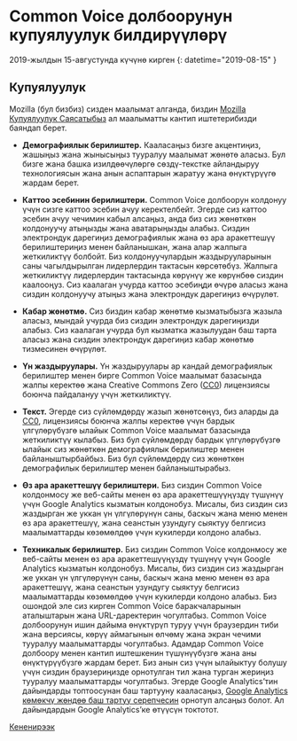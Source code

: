 # Common Voice долбоорунун купуялуулук билдирүүлөрү 

2019-жылдын 15-августунда күчүнө кирген {: datetime="2019-08-15" }

## Купуялуулук

Mozilla (бул бизбиз) сизден маалымат алганда, биздин [Mozilla Купуялуулук Саясатыбыз](https://www.mozilla.org/privacy) ал маалыматты кантип иштетерибизди баяндап берет.

* **Демографиялык берилиштер.** Кааласаңыз бизге акцентиңиз, жашыңыз жана жынысыңыз тууралуу маалымат жөнөтө аласыз. Бул бизге жана башка изилдөөчүлөргө сөздү-текстке айландыруу технологиясын жана анын аспаптарын жаратуу жана өнүктүрүүгө жардам берет.

* **Каттоо эсебинин берилиштери.** Common Voice долбоорун колдонуу үчүн сизге каттоо эсебин ачуу керектелбейт. Эгерде сиз каттоо эсебин ачуу чечимин кабыл алсаңыз, анда биз сиз жөнөткөн колдонуучу атыңызды жана аватарыңызды алабыз. Cиздин электрондук дарегиңиз демографиялык жана өз ара аракеттешүү берилиштериңиз менен байланышкан, жана алар жалпыга жеткиликтүү болбойт. Биз колдонуучулардын жаздырууларынын саны чагылдырылган лидерлердин тактасын көрсөтөбүз. Жалпыга жеткиликтүү лидерлердин тактасында көрүнүү же көрүнбөө сиздин каалооңуз. Cиз каалаган учурда каттоо эсебиңди өчүрө аласыз жана сиздин колдонуучу атыңыз жана электрондук дарегиңиз өчүрүлөт.

* **Кабар жөнөтмө.** Сиз биздин кабар жөнөтмө кызматыбызга жазыла аласыз, мындай учурда биз сиздин электрондук дарегиңизди алабыз. Сиз каалаган учурда бул кызматка жазылуудан баш тарта аласыз жана сиздин электрондук дарегиңиз кабар жөнөтмө тизмесинен өчүрүлөт.

* **Үн жаздыруулары.** Үн жаздыруулары ар кандай демографиялык берилиштер менен бирге Common Voice маалымат базасында жалпы керектөө жана Creative Commons Zero ([CC0](https://creativecommons.org/publicdomain/zero/1.0/)) лицензиясы боюнча пайдалануу үчүн жеткиликтүү.

* **Текст.** Эгерде сиз сүйлөмдөрдү жазып жөнөтсөңүз, биз аларды да [CC0](https://creativecommons.org/publicdomain/zero/1.0/), лицензиясы боюнча жалпы керектөө үчүн бардык үлгүлөрүбүзгө ылайык Common Voice маалымат базасында жеткиликтүү кылабыз. Биз бул сүйлөмдөрдү бардык үлгүлөрүбүзгө ылайык сиз жөнөткөн демографиялык берилиштер менен байланыштырбайбыз. Биз бул сүйлөмдөрдү сиз жөнөткөн демографилык берилиштер менен байланыштырабыз.

* **Өз ара аракеттешүү берилиштери.** Биз сиздин Common Voice колдонмосу же веб-сайты менен өз ара аракеттешүүңүздү түшүнүү үчүн Google Analytics кызматын колдонобуз. Мисалы, биз сиздин сиз жаздырган же уккан үн үлгүлөрүнүн саны, баскыч жана меню менен өз ара аракеттешүү, жана сеанстын узундугу сыяктуу белгисиз маалыматтарды көзөмөлдөө үчүн кукилерди колдоно алабыз.

* **Техникалык берилиштер.** Биз сиздин Common Voice колдонмосу же веб-сайты менен өз ара аракеттешүүңүздү түшүнүү үчүн Google Analytics кызматын колдонобуз. Мисалы, биз сиздин сиз жаздырган же уккан үн үлгүлөрүнүн саны, баскыч жана меню менен өз ара аракеттешүү, жана сеанстын узундугу сыяктуу белгисиз маалыматтарды көзөмөлдөө үчүн кукилерди колдоно алабыз. Биз ошондой эле сиз кирген Common Voice баракчаларынын аталыштарын жана URL-даректерин чогултабыз. Common Voice долбоорунун ишин дайыма өнүктүрүп туруу үчүн браузердин тиби жана версиясы, көрүү аймагынын өлчөмү жана экран чечими тууралуу маалыматтарды чогултабыз. Адамдар Common Voice долбоору менен кантип иштешкенин түшүнүүбүзгө жана аны өнүктүрүүбүзгө жардам берет. Биз анын сиз үчүн ылайыктуу болушу үчүн сиздин браузериңизде орнотулган тил жана турган жериңиз тууралуу маалыматтарды чогултабыз. Эгерде Google Analytics’тин дайындарды топтоосунан баш тартууну кааласаңыз, [Google Analytics көмөкчү жөндөө баш тартуу серепчесин](https://tools.google.com/dlpage/gaoptout) орнотуп алсаңыз болот. Ал дайындардын Google Analytics’ке өтүүсүн токтотот. 

[Кененирээк](https://github.com/mozilla/voice-web/blob/master/docs/data_dictionary.md)
